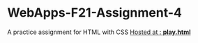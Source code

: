 # WebApps-F21-Assignment-4
A practice assignment for HTML with CSS
<a href= https://github.com/44-563-WebApps-F21/webapps-f21-assignment-4-S5454528.git >Hosted at : **[play.html](play.html)**</a>
